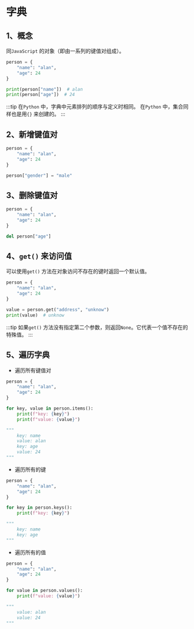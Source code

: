 # 字典

## 1、概念

同`JavaScript` 的对象（即由一系列的键值对组成）。

```python
person = {
    "name": "alan",
    "age": 24
}

print(person["name"])  # alan
print(person["age"])  # 24
```

:::tip
在`Python` 中，字典中元素排列的顺序与定义时相同。
在`Python` 中，集合同样也是用`{}` 来创建的。
:::

## 2、新增键值对

```python
person = {
    "name": "alan",
    "age": 24
}

person["gender"] = "male"
```

## 3、删除键值对

```python
person = {
    "name": "alan",
    "age": 24
}

del person["age"]
```

## 4、`get()` 来访问值

可以使用`get()` 方法在对象访问不存在的键时返回一个默认值。

```python
person = {
    "name": "alan",
    "age": 24
}

value = person.get("address", "unknow")
print(value)  # unknow
```

:::tip
如果`get()` 方法没有指定第二个参数，则返回`None`。它代表一个值不存在的特殊值。
:::

## 5、遍历字典

- 遍历所有键值对

```python
person = {
    "name": "alan",
    "age": 24
}

for key, value in person.items():
    print(f"key: {key}")
    print(f"value: {value}")

"""
    key: name
    value: alan
    key: age
    value: 24
"""
```

- 遍历所有的键

```python
person = {
    "name": "alan",
    "age": 24
}

for key in person.keys():
    print(f"key: {key}")

"""
    key: name
    key: age
"""
```

- 遍历所有的值

```python
person = {
    "name": "alan",
    "age": 24
}

for value in person.values():
    print(f"value: {value}")

"""
    value: alan
    value: 24
"""
```
